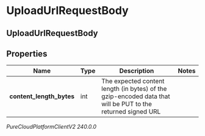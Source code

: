 # UploadUrlRequestBody

## UploadUrlRequestBody

## Properties

|Name | Type | Description | Notes|
|------------ | ------------- | ------------- | -------------|
| **content_length_bytes** | int | The expected content length (in bytes) of the gzip-encoded data that will be PUT to the returned signed URL | |



_PureCloudPlatformClientV2 240.0.0_
